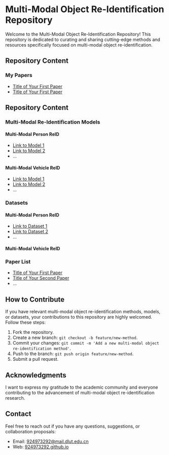 # Multi-Modal Object Re-Identification Repository

Welcome to the Multi-Modal Object Re-Identification Repository! This repository is dedicated to curating and sharing cutting-edge methods and resources specifically focused on multi-modal object re-identification.

## Repository Content
### My Papers
- [Title of Your First Paper](<Link to Paper 1>)
- [Title of Your First Paper](<Link to Paper 1>)

## Repository Content

### Multi-Modal Re-Identification Models
#### Multi-Modal Person ReID
- [Link to Model 1](<Link to Model 1>)
- [Link to Model 2](<Link to Model 2>)
- ...
#### Multi-Modal Vehicle ReID
- [Link to Model 1](<Link to Model 1>)
- [Link to Model 2](<Link to Model 2>)
- ...

### Datasets
#### Multi-Modal Person ReID
- [Link to Dataset 1](<Link to Dataset 1>)
- [Link to Dataset 2](<Link to Dataset 2>)
- ...
#### Multi-Modal Vehicle ReID

### Paper List

- [Title of Your First Paper](<Link to Paper 1>)
- [Title of Your Second Paper](<Link to Paper 2>)
- ...

## How to Contribute

If you have relevant multi-modal object re-identification methods, models, or datasets, your contributions to this repository are highly welcomed. Follow these steps:

1. Fork the repository.
2. Create a new branch: `git checkout -b feature/new-method`.
3. Commit your changes: `git commit -m 'Add a new multi-modal object re-identification method'`.
4. Push to the branch: `git push origin feature/new-method`.
5. Submit a pull request.

## Acknowledgments

I want to express my gratitude to the academic community and everyone contributing to the advancement of multi-modal object re-identification research.

## Contact

Feel free to reach out if you have any questions, suggestions, or collaboration proposals:

- Email: [924973292@mail.dlut.edu.cn](mailto:924973292@mail.dlut.edu.cn)
- Web: [924973292.github.io](https://924973292.github.io//)
